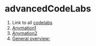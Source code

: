 # advancedCodeLabs

1. Link to all [codelabs](https://developer.android.com/codelabs/advanced-android-kotlin-training-notifications#0)
2. [Anymation1](https://developer.android.com/codelabs/advanced-android-kotlin-training-property-animation#0)
3. [Anymation2](https://codelabs.developers.google.com/codelabs/motion-layout/#0)
4. [General overview:](https://developer.android.com/courses/kotlin-android-advanced/overview)
